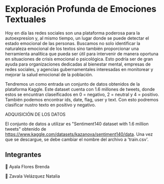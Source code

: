 # Exploración Profunda de Emociones Textuales
Hoy en día las redes sociales son una plataforma poderosa para la autoexpresíon y, al mismo tiempo, un lugar donde se puede detectar el estado emocional de las personas. Buscamos no solo identificar la naturaleza emocional de los textos sino también proporcionar una herramienta analítica que pueda ser útil para intervenir de manera oportuna en situaciones de crisis emocional o psicológica. Esto podría ser de gran ayuda para organizaciones dedicadas al bienestar mental, empresas de redes sociales, y agencias gubernamentales interesadas en monitorear y mejorar la salud emocional de la población.

Tendremos un como entrada un conjunto de datos obtenidos de la plataforma Kaggle. Este dataset cuenta con 1.6 millones de tweets, donde estos se encuntran claseificados en 0 = negativo, 2 = neutral y 4 = positivo. También podemos encontrar ids, date, flag, user y text. Con esto podremos clasificar nustro texto en positivo y negativo.

ADQUISICIÓN DE LOS DATOS

El conjunto de datos a utilizar es "Sentiment140 dataset with 1.6 million tweets" obtenido de https://www.kaggle.com/datasets/kazanova/sentiment140/data. Una vez que se descargue, se debe cambiar el nombre del archivo a 'train.csv'.


## Integrantes
🌸 Ayala Flores Brenda

🌸 Zavala Velázquez Natalia
